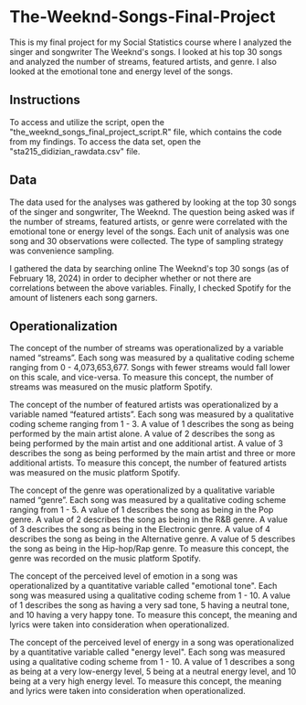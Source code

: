 # The-Weeknd-Songs-Final-Project
This is my final project for my Social Statistics course where I analyzed the singer and songwriter The Weeknd's songs. I looked at his top 30 songs and analyzed the number of streams, featured artists, and genre. I also looked at the emotional tone and energy level of the songs.

## **Instructions**
To access and utilize the script, open the "the_weeknd_songs_final_project_script.R" file, which contains the code from my findings. To access the data set, open the "sta215_didizian_rawdata.csv" file.

## **Data**
The data used for the analyses was gathered by looking at the top 30 songs of the singer and songwriter, The Weeknd. The question being asked was if the number of streams, featured artists, or genre were correlated with the emotional tone or energy level of the songs. Each unit of analysis was one song and 30 observations were collected. The type of sampling strategy was convenience sampling.

I gathered the data by searching online The Weeknd's top 30 songs (as of February 18, 2024) in order to decipher whether or not there are correlations between the above variables. Finally, I checked Spotify for the amount of listeners each song garners.

## **Operationalization**
The concept of the number of streams was operationalized by a variable named “streams”. Each song was measured by a qualitative coding scheme ranging from 0 - 4,073,653,677. Songs with fewer streams would fall lower on this scale, and vice-versa. To measure this concept, the number of streams was measured on the music platform Spotify.

The concept of the number of featured artists was operationalized by a variable named “featured artists”. Each song was measured by a qualitative coding scheme ranging from 1 - 3. A value of 1 describes the song as being performed by the main artist alone. A value of 2 describes the song as being performed by the main artist and one additional artist. A value of 3 describes the song as being performed by the main artist and three or more additional artists. To measure this concept, the number of featured artists was measured on the music platform Spotify.

The concept of the genre was operationalized by a qualitative variable named “genre”. Each song was measured by a qualitative coding scheme ranging from 1 - 5. A value of 1 describes the song as being in the Pop genre. A value of 2 describes the song as being in the R&B genre. A value of 3 describes the song as being in the Electronic genre. A value of 4 describes the song as being in the Alternative genre. A value of 5 describes the song as being in the Hip-hop/Rap genre. To measure this concept, the genre was recorded on the music platform Spotify. 

The concept of the perceived level of emotion in a song was operationalized by a quantitative variable called "emotional tone". Each song was measured using a qualitative coding scheme from 1 - 10. A value of 1 describes the song as having a very sad tone, 5 having a neutral tone, and 10 having a very happy tone. To measure this concept, the meaning and lyrics were taken into consideration when operationalized. 

The concept of the perceived level of energy in a song was operationalized by a quantitative variable called "energy level". Each song was measured using a qualitative coding scheme from 1 - 10. A value of 1 describes a song as being at a very low-energy level, 5 being at a neutral energy level, and 10 being at a very high energy level. To measure this concept, the meaning and lyrics were taken into consideration when operationalized. 
